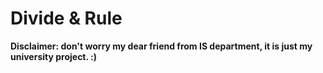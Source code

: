 # Divide & Rule

**Disclaimer: don't worry my dear friend from IS department, it is just my university project. :)**
